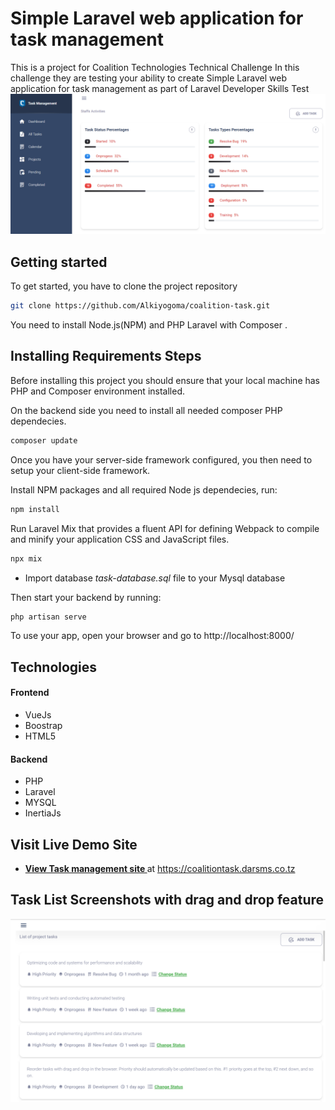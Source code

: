 
# Simple Laravel web application for task management

This is a project for Coalition Technologies Technical Challenge
In this challenge they are testing your ability to create Simple Laravel web application for task management as part of Laravel Developer Skills Test
![alt text](https://github.com/Alkiyogoma/coalition-task/blob/main/public/dashboard.png?raw=true)

## Getting started

To get started, you have to clone the project repository

```bash
git clone https://github.com/Alkiyogoma/coalition-task.git
```

You need to install Node.js(NPM) and PHP Laravel with Composer . 

## Installing Requirements Steps
Before installing this project you should ensure that your local machine has PHP and Composer environment installed.

On the backend side you need to install all needed composer PHP dependecies.

```bash
composer update
```

Once you have your server-side framework configured, you then need to setup your client-side framework.

Install NPM packages and all required Node js dependecies, run:

```bash
npm install
```

Run Laravel Mix that provides a fluent API for defining Webpack to compile and minify your application CSS and JavaScript files.

```bash
npx mix
```

- Import database *task-database.sql* file to your Mysql database

Then start your backend by running:

```bash
php artisan serve
```

To use your app, open your browser and go to http://localhost:8000/

## Technologies
#### Frontend
- VueJs
- Boostrap
- HTML5

#### Backend
- PHP
- Laravel
- MYSQL
- InertiaJs

## Visit Live Demo Site

- **[View Task management site ](https://coalitiontask.darsms.co.tz/)** at https://coalitiontask.darsms.co.tz

## Task List Screenshots with drag and drop feature

![alt text](https://github.com/Alkiyogoma/coalition-task/blob/main/public/tasklist.png?raw=true)

